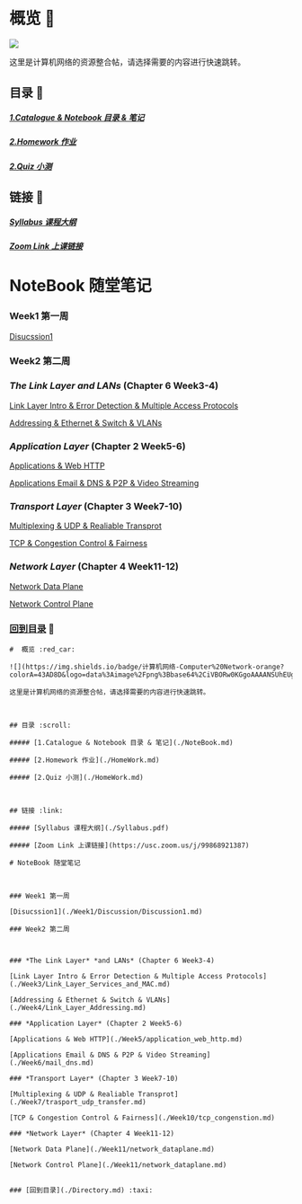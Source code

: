 #  概览 :red_car:

![](https://img.shields.io/badge/计算机网络-Computer%20Network-orange?colorA=43AD8D&logo=data%3Aimage%2Fpng%3Bbase64%2CiVBORw0KGgoAAAANSUhEUgAAADAAAAAwCAYAAABXAvmHAAAABmJLR0QA%2FwD%2FAP%2BgvaeTAAABQUlEQVRoge3WsUrDUBTG8X80qC1CCLg5uHSwQzfBxaGLiKPiW%2FgCdezQ1UfwCRQndRAXBQmCiw7dhFIIFdGESMUIGqcEoyK03ptw4fym3OXmfpyccwNCCCGEKI8FkCSJ1dw8%2FlC9%2BVHUVr1lZvbsygKY0PaGguQCVCs2G%2BsLY68bdZdG3dV53h%2Fs9GF6apLd9jKLNYenMMa7fhhpfdd7prOzBMB265K%2BP%2BR1%2F1TfyV0nHyB%2Be%2BfcG%2BDfv3DTDUZeB2HMhTcAoO8P9R38G61NfLC3onrLzJzrWPClAqlqxWatOc%2FhSW%2BsddoDt92Ama1VbQFSuQCq%2B4BI%2B%2FnzAUzsA%2BN7QO6Bv%2B6BQgPo%2BP6LmELyM1e2rAKPYaS8Ajr9OoVMZHyAbAoVMTF0ML4CxgeQKVQ24wPIFCqb8QGEEEIIIf7hEycURuUfhn7yAAAAAElFTkSuQmCC) 

这里是计算机网络的资源整合帖，请选择需要的内容进行快速跳转。



## 目录 :scroll:

##### [1.Catalogue & Notebook 目录 & 笔记](./NoteBook.md)

##### [2.Homework 作业](./HomeWork.md)

##### [2.Quiz 小测](./HomeWork.md)



## 链接 :link:

##### [Syllabus 课程大纲](./Syllabus.pdf)

##### [Zoom Link 上课链接](https://usc.zoom.us/j/99868921387)



# NoteBook 随堂笔记



### Week1 第一周

[Disucssion1](./Week1/Discussion/Discussion1.md)

### Week2 第二周



### *The Link Layer* *and LANs* (Chapter 6 Week3-4) 

[Link Layer Intro & Error Detection & Multiple Access Protocols](./Week3/Link_Layer_Services_and_MAC.md)

[Addressing & Ethernet & Switch & VLANs](./Week4/Link_Layer_Addressing.md)

### *Application Layer* (Chapter 2 Week5-6)

[Applications & Web HTTP](./Week5/application_web_http.md)

[Applications Email & DNS & P2P & Video Streaming](./Week6/mail_dns.md)

### *Transport Layer* (Chapter 3 Week7-10)

[Multiplexing & UDP & Realiable Transprot](./Week7/trasport_udp_transfer.md)

[TCP & Congestion Control & Fairness](./Week10/tcp_congenstion.md)

### *Network Layer* (Chapter 4 Week11-12)

[Network Data Plane](./Week11/network_dataplane.md)

[Network Control Plane](./Week11/network_dataplane.md)



### [回到目录](./Directory.md) :taxi:







```
#  概览 :red_car:

![](https://img.shields.io/badge/计算机网络-Computer%20Network-orange?colorA=43AD8D&logo=data%3Aimage%2Fpng%3Bbase64%2CiVBORw0KGgoAAAANSUhEUgAAADAAAAAwCAYAAABXAvmHAAAABmJLR0QA%2FwD%2FAP%2BgvaeTAAABQUlEQVRoge3WsUrDUBTG8X80qC1CCLg5uHSwQzfBxaGLiKPiW%2FgCdezQ1UfwCRQndRAXBQmCiw7dhFIIFdGESMUIGqcEoyK03ptw4fym3OXmfpyccwNCCCGEKI8FkCSJ1dw8%2FlC9%2BVHUVr1lZvbsygKY0PaGguQCVCs2G%2BsLY68bdZdG3dV53h%2Fs9GF6apLd9jKLNYenMMa7fhhpfdd7prOzBMB265K%2BP%2BR1%2F1TfyV0nHyB%2Be%2BfcG%2BDfv3DTDUZeB2HMhTcAoO8P9R38G61NfLC3onrLzJzrWPClAqlqxWatOc%2FhSW%2BsddoDt92Ama1VbQFSuQCq%2B4BI%2B%2FnzAUzsA%2BN7QO6Bv%2B6BQgPo%2BP6LmELyM1e2rAKPYaS8Ajr9OoVMZHyAbAoVMTF0ML4CxgeQKVQ24wPIFCqb8QGEEEIIIf7hEycURuUfhn7yAAAAAElFTkSuQmCC) 

这里是计算机网络的资源整合帖，请选择需要的内容进行快速跳转。



## 目录 :scroll:

##### [1.Catalogue & Notebook 目录 & 笔记](./NoteBook.md)

##### [2.Homework 作业](./HomeWork.md)

##### [2.Quiz 小测](./HomeWork.md)



## 链接 :link:

##### [Syllabus 课程大纲](./Syllabus.pdf)

##### [Zoom Link 上课链接](https://usc.zoom.us/j/99868921387)

# NoteBook 随堂笔记



### Week1 第一周

[Disucssion1](./Week1/Discussion/Discussion1.md)

### Week2 第二周



### *The Link Layer* *and LANs* (Chapter 6 Week3-4) 

[Link Layer Intro & Error Detection & Multiple Access Protocols](./Week3/Link_Layer_Services_and_MAC.md)

[Addressing & Ethernet & Switch & VLANs](./Week4/Link_Layer_Addressing.md)

### *Application Layer* (Chapter 2 Week5-6)

[Applications & Web HTTP](./Week5/application_web_http.md)

[Applications Email & DNS & P2P & Video Streaming](./Week6/mail_dns.md)

### *Transport Layer* (Chapter 3 Week7-10)

[Multiplexing & UDP & Realiable Transprot](./Week7/trasport_udp_transfer.md)

[TCP & Congestion Control & Fairness](./Week10/tcp_congenstion.md)

### *Network Layer* (Chapter 4 Week11-12)

[Network Data Plane](./Week11/network_dataplane.md)

[Network Control Plane](./Week11/network_dataplane.md)


### [回到目录](./Directory.md) :taxi:

```

